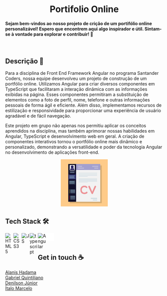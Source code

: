 # <h1 align='center'>Portifolio Online</h1>

<h4 >Sejam bem-vindos ao nosso projeto de crição de um portifólio online personalizável! Espero que encontrem aqui algo inspirador e útil. Sintam-se à vontade para explorar e contribuir! 👋</h4>
<br />

## Descrição 📖

<p>Para a disciplina de Front End Framework Angular no programa Santander Coders, nossa equipe desenvolveu um projeto de construção de um portfólio online. Utilizamos Angular para criar diversos componentes em TypeScript que facilitaram a interação dinâmica com as informações exibidas na página. Esses componentes permitiram a substituição de elementos como a foto de perfil, nome, telefone e outras informações pessoais de forma ágil e eficiente. Além disso, implementamos recursos de estilização e responsividade para proporcionar uma experiência de usuário agradável e de fácil navegação.</p>
<p></p>Este projeto em grupo não apenas nos permitiu aplicar os conceitos aprendidos na disciplina, mas também aprimorar nossas habilidades em Angular, TypeScript e desenvolvimento web em geral. A criação de componentes interativos tornou o portfólio online mais dinâmico e personalizado, demonstrando a versatilidade e poder da tecnologia Angular no desenvolvimento de aplicações front-end.</p>

<section align='center'>
   <img width='150'src="./curriculum.jpg"/>
</section>

## Tech Stack 🛠️
<a href="https://www.w3.org/html/" target="_blank"><img align="left" alt="HTML5" width="26px" src="https://cdn-icons-png.flaticon.com/512/732/732212.png" /></a>
<a href="https://www.w3schools.com/css/" target="_blank"><img align="left" alt="CSS3" width="26px" src="https://upload.wikimedia.org/wikipedia/commons/thumb/6/62/CSS3_logo.svg/800px-CSS3_logo.svg.png" /></a>
<a href="https://www.w3schools.com/js/" target="_blank"><img align="left" alt="JS" width="26px" src="https://storage.googleapis.com/js-now-img/icons/JavaScript/icon.svg" /></a>
<a href="https://www.typescriptlang.org/" target="_blank"> <img align="left" alt="typescript" width="26px" src="https://upload.wikimedia.org/wikipedia/commons/thumb/4/4c/Typescript_logo_2020.svg/512px-Typescript_logo_2020.svg.png"/> </a>
<a href="https://material.angular.io/" target="_blank"> <img align="left" alt="Angular" width="26px" src="https://static-00.iconduck.com/assets.00/angular-icon-1931x2048-bef1f3lm.png"/> </a>
<img align="left" alt="GitHub" width="26px" src="https://github.com/Aakarsh-B/trying-repos/blob/master/github.svg" />
<br />
<br />

## Get in touch :coffee: 

<a href="https://github.com/hadamas">Alanis Hadama</a><br />
<a href="https://github.com/gabriel-quintiliano">Gabriel Quintiliano</a><br />
<a href="https://github.com/Jrdenilson">Denilson Júnior</a><br />
<a href="https://github.com/4realcorvo">Ítalo Marcelo</a><br />
